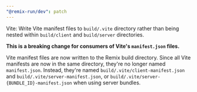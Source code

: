 ```yaml
---
"@remix-run/dev": patch
---
```


Vite: Write Vite manifest files to `build/.vite` directory rather than being nested within `build/client` and `build/server` directories.

**This is a breaking change for consumers of Vite's `manifest.json` files.**

Vite manifest files are now written to the Remix build directory. Since all Vite manifests are now in the same directory, they're no longer named `manifest.json`. Instead, they're named `build/.vite/client-manifest.json` and `build/.vite/server-manifest.json`, or `build/.vite/server-{BUNDLE_ID}-manifest.json` when using server bundles.
